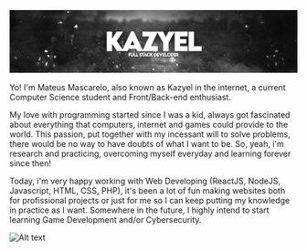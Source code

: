 
![Header](banner.png "Header")

Yo! I'm Mateus Mascarelo, also known as Kazyel in the internet, a current Computer Science student and Front/Back-end enthusiast. 

My love with programming started since I was a kid, always got fascinated about everything that computers, internet and games could provide to the world. This passion, put together with my incessant will to solve problems, there would be no way to have doubts of what I want to be. So, yeah, i'm research and practicing, overcoming myself everyday and learning forever since then!

Today, i'm very happy working with Web Developing (ReactJS, NodeJS, Javascript, HTML, CSS, PHP), it's been a lot of fun making websites both for profissional projects or just for me so I can keep putting my knowledge in practice as I want. Somewhere in the future, I highly intend to start learning Game Development and/or Cybersecurity.

![Alt text](https://spotify-recently-played-readme.vercel.app/api?user=uvftxlhokjash9j9ab2rsgwt8&count=1)
